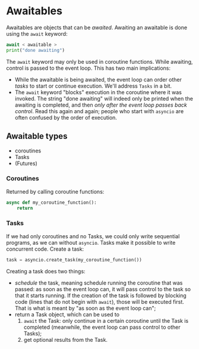 # Awaitables

Awaitables are objects that can be _awaited_. Awaiting an awaitable is done using the `await` keyword:

```python
await < awaitable >
print("done awaiting")
```

The `await` keyword may only be used in coroutine functions. While awaiting, control is passed to the event loop. This has two main implications:

- While the awaitable is being awaited, the event loop can order other _tasks_ to start or continue execution. We'll address `Tasks` in a bit.
- The `await` keyword "blocks" execution in the coroutine where it was invoked. The string "done awaiting" will indeed only be printed when the awaiting is completed, and then _only after the event loop passes back control_. Read this again and again; people who start with `asyncio` are
  often confused by the order of execution.

## Awaitable types

- coroutines
- Tasks
- (Futures)

### Coroutines

Returned by calling coroutine functions:

```python
async def my_coroutine_function():
    return
```

### Tasks

If we had only coroutines and no Tasks, we could only write sequential programs, as we can without `asyncio`. Tasks make it possible to write concurrent code. Create a task:

```python
task = asyncio.create_task(my_coroutine_function())
```

Creating a task does two things:

- _schedule_ the task, meaning schedule running the coroutine that was passed: as soon as the event loop can, it will pass control to the task so that it starts running. If the creation of the task is followed by blocking code (lines that do not begin with `await`), those will be executed first.
  That is what is meant by "as soon as the event loop can";
- return a Task object, which can be used to
    1. `await` the Task: only continue in a certain coroutine until the Task is completed (meanwhile, the event loop can pass control to other Tasks); 
    2. get optional results from the Task.
  